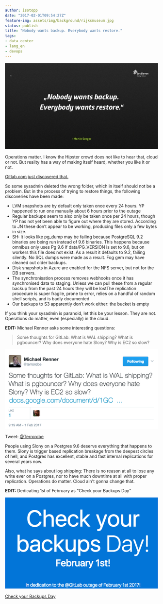 ```yaml
---
author: isotopp
date: "2017-02-01T09:54:27Z"
feature-img: assets/img/background/rijksmuseum.jpg
status: publish
title: "Nobody wants backup. Everybody wants restore."
tags:
- data center
- lang_en
- devops
---
```

![](/uploads/2017/02/mysql-backup-and-recovery-15-638.jpg)

Operations matter. I know the Hipster crowd does not like to
hear that, cloud or not. But reality has a way of making itself
heard, whether you like it or not. 

[Gitlab.com just discovered that.](https://docs.google.com/document/d/1GCK53YDcBWQveod9kfzW-VCxIABGiryG7_z_6jHdVik/pub)

So some sysadmin deleted the wrong folder, which in itself
should not be a problem.<!--more--> But in the process of trying
to restore things, the following discoveries have been made:

- LVM snapshots are by default only taken once every 24 hours.
  YP happened to run one manually about 6 hours prior to the
  outage
- Regular backups seem to also only be taken once per 24 hours,
  though YP has not yet been able to figure out where they are
  stored. According to JN these don’t appear to be working,
  producing files only a few bytes in size.
- SH: It looks like pg\_dump may be failing because PostgreSQL
  9.2 binaries are being run instead of 9.6 binaries. This
  happens because omnibus only uses Pg 9.6 if data/PG\_VERSION
  is set to 9.6, but on workers this file does not exist. As a
  result it defaults to 9.2, failing silently. No SQL dumps were
  made as a result. Fog gem may have cleaned out older backups.
- Disk snapshots in Azure are enabled for the NFS server, but
  not for the DB servers.
- The synchronisation process removes webhooks once it has
  synchronised data to staging. Unless we can pull these from a
  regular backup from the past 24 hours they will be lostThe
  replication procedure is super fragile, prone to error, relies
  on a handful of random shell scripts, and is badly documented
- Our backups to S3 apparently don’t work either: the bucket is
  empty

If you think your sysadmin is paranoid, let this be your lesson. They are
not. Operations do matter, even (especially) in the cloud.

**EDIT:** Michael Renner asks some interesting questions: 
> Some thoughts for GitLab: What is WAL shipping? What is pgbouncer? Why
> does everyone hate Slony? Why is EC2 so slow?

[![](/uploads/2017/02/Screen-Shot-2017-02-01-at-10.45.07.png)](https://twitter.com/terrorobe/status/826706562563588098)

Tweet: [@Terrorobe](https://twitter.com/terrorobe/status/826706562563588098)

People using Slony on a Postgres 9.6 deserve everything that
happens to them. Slony is trigger based replication breakage
from the deepest circles of hell, and Postgres has excellent,
stable and fast internal replications for several years now.

Also, what he says about log shipping: There is no reason at all
to lose any write ever on a Postgres, nor to have much downtime
at all with proper replication. Operations do matter. Cloud
ain't gonna change that.

**EDIT:** Dedicating 1st of February as "Check your Backups Day"

[![](/uploads/2017/02/Screen-Shot-2017-02-01-at-12.53.14.png)](http://checkyourbackups.work/)

[Check your Backups Day](http://checkyourbackups.work/)
